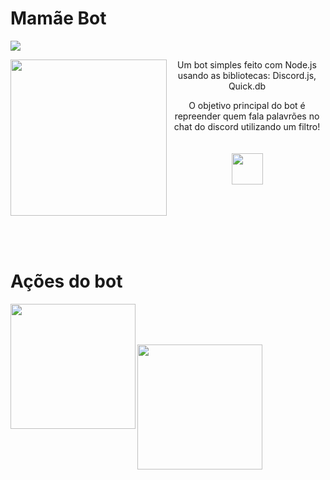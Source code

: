 
# Mamãe Bot 
<img src="http://img.shields.io/static/v1?label=STATUS&message=EM%20DESENVOLVIMENTO&color=GREEN&style=for-the-badge"/>
<p align="center">
<img align="left" height="250" src="https://imgur.com/sWUNhiU.png"  />
Um bot simples feito com Node.js usando as bibliotecas:
Discord.js,
Quick.db
<p align="center">
O objetivo principal do bot é repreender quem fala palavrões no chat do discord utilizando um filtro!
<br><br><br>
<img height="50" src="https://imgur.com/oZ5EgBe.png"  />
</p>


<br><br><br><br><br>

# Ações do bot

<img align="left" height="200" src="https://imgur.com/DXdzCSU.png"/>

<br><br><br>

<img align="left" height="200" src="https://imgur.com/VGUpwdM.png"/>


